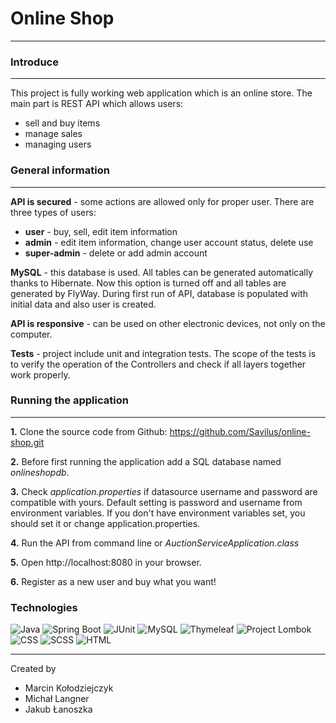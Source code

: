 # Online Shop
***
### Introduce
***
This project is fully working web application which is an online store. 
The main part is REST API which allows users:
- sell and buy items
- manage sales
- managing users

### General information
***
**API is secured** - some actions are allowed only for proper user. There are three types of users:
- **user** - buy, sell, edit item information
- **admin** - edit item information, change user account status, delete use
- **super-admin** - delete or add admin account

**MySQL** - this database is used. All tables can be generated automatically thanks to Hibernate. 
Now this option is turned off and all tables are generated by FlyWay. During first run of API, 
database is populated with initial data and also user is created.

**API is responsive** - can be used on other electronic devices, not only on the computer.

**Tests** - project include unit and integration tests. The scope of the tests is to verify the operation of the Controllers 
and check if all layers together work properly.

### Running the application
***

**1.** Clone the source code from Github:
https://github.com/Savilus/online-shop.git

**2.** Before first running the application add a SQL database named *onlineshopdb*.

**3.** Check *application.properties* if datasource username and password are compatible with yours. 
Default setting is password and username from environment variables. 
If you don't have environment variables set, you should set it or change application.properties.

**4.** Run the API from command line or *AuctionServiceApplication.class*

**5.** Open http://localhost:8080 in your browser.

**6.** Register as a new user and buy what you want!


### Technologies
![Java](https://img.shields.io/badge/Java-17-blue.svg)
![Spring Boot](https://img.shields.io/badge/Spring%20Boot-2.7.6-blue.svg)
![JUnit](https://img.shields.io/badge/JUnit-5.8.2-blue.svg)
![MySQL](https://img.shields.io/badge/MySQL-8.0.31-blue.svg)
![Thymeleaf](https://img.shields.io/badge/Thymeleaf-3.1.1-blue.svg)
![Project Lombok](https://img.shields.io/badge/Project%20Lombok-grey.svg)
![CSS](https://img.shields.io/badge/CSS-grey.svg)
![SCSS](https://img.shields.io/badge/SCSS-grey.svg)
![HTML](https://img.shields.io/badge/HTML-grey.svg)
***

Created by 
* Marcin Kołodziejczyk
* Michał Langner
* Jakub Łanoszka
